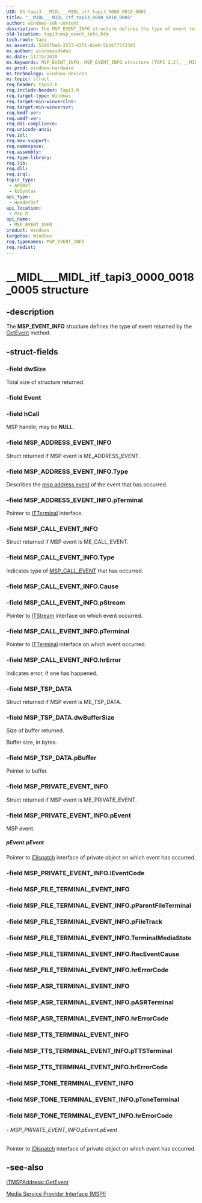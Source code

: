 ```yaml
---
UID: NS:tapi3.__MIDL___MIDL_itf_tapi3_0000_0018_0005
title: "__MIDL___MIDL_itf_tapi3_0000_0018_0005"
author: windows-sdk-content
description: The MSP_EVENT_INFO structure defines the type of event returned by the GetEvent method.
old-location: tapi3\msp_event_info.htm
tech.root: Tapi
ms.assetid: 5286fbe6-3553-42f1-82e6-5bb6f75f3305
ms.author: windowssdkdev
ms.date: 11/15/2018
ms.keywords: MSP_EVENT_INFO, MSP_EVENT_INFO structure [TAPI 2.2], __MIDL___MIDL_itf_tapi3_0000_0018_0005, _tapi3_msp_event_info, msp/MSP_EVENT_INFO, tapi3.msp_event_info
ms.prod: windows-hardware
ms.technology: windows-devices
ms.topic: struct
req.header: tapi3.h
req.include-header: Tapi3.h
req.target-type: Windows
req.target-min-winverclnt: 
req.target-min-winversvr: 
req.kmdf-ver: 
req.umdf-ver: 
req.ddi-compliance: 
req.unicode-ansi: 
req.idl: 
req.max-support: 
req.namespace: 
req.assembly: 
req.type-library: 
req.lib: 
req.dll: 
req.irql: 
topic_type:
 - APIRef
 - kbSyntax
api_type:
 - HeaderDef
api_location:
 - msp.h
api_name:
 - MSP_EVENT_INFO
product: Windows
targetos: Windows
req.typenames: MSP_EVENT_INFO
req.redist: 
---
```


# __MIDL___MIDL_itf_tapi3_0000_0018_0005 structure


## -description


The 
<b>MSP_EVENT_INFO</b> structure defines the type of event returned by the 
<a href="https://msdn.microsoft.com/df5263f2-9d76-472d-b7fc-724d36f0b58f">GetEvent</a> method.


## -struct-fields




### -field dwSize

Total size of structure returned.


### -field Event

 


### -field hCall

MSP handle; may be <b>NULL</b>.


### -field MSP_ADDRESS_EVENT_INFO

Struct returned if MSP event is ME_ADDRESS_EVENT.


### -field MSP_ADDRESS_EVENT_INFO.Type

Describes the 
<a href="https://msdn.microsoft.com/35aecd05-badd-4509-92e5-1936ca075c37">msp address event</a> of the event that has occurred.


### -field MSP_ADDRESS_EVENT_INFO.pTerminal

Pointer to 
<a href="https://msdn.microsoft.com/38bc30fa-3e4e-417a-9d04-931ba2451fa4">ITTerminal</a> interface.


### -field MSP_CALL_EVENT_INFO

Struct returned if MSP event is ME_CALL_EVENT.


### -field MSP_CALL_EVENT_INFO.Type

Indicates type of 
<a href="https://msdn.microsoft.com/c1bbc75e-04ad-4db4-9730-abbbf89306dd">MSP_CALL_EVENT</a> that has occurred.


### -field MSP_CALL_EVENT_INFO.Cause

 


### -field MSP_CALL_EVENT_INFO.pStream

Pointer to 
<a href="https://msdn.microsoft.com/74a385c8-0c36-4cf0-8983-5ffd7b0e5c4a">ITStream</a> interface on which event occurred.


### -field MSP_CALL_EVENT_INFO.pTerminal

Pointer to 
<a href="https://msdn.microsoft.com/38bc30fa-3e4e-417a-9d04-931ba2451fa4">ITTerminal</a> interface on which event occurred.


### -field MSP_CALL_EVENT_INFO.hrError

Indicates error, if one has happened.


### -field MSP_TSP_DATA

Struct returned if MSP event is ME_TSP_DATA.


### -field MSP_TSP_DATA.dwBufferSize

Size of buffer returned.

Buffer size, in bytes.


### -field MSP_TSP_DATA.pBuffer

Pointer to buffer.


### -field MSP_PRIVATE_EVENT_INFO

Struct returned if MSP event is ME_PRIVATE_EVENT.


### -field MSP_PRIVATE_EVENT_INFO.pEvent

MSP event.



##### pEvent.pEvent

Pointer to <a href="ebbff4bc-36b2-4861-9efa-ffa45e013eb5">IDispatch</a> interface of private object on which event has occurred.


### -field MSP_PRIVATE_EVENT_INFO.lEventCode

 


### -field MSP_FILE_TERMINAL_EVENT_INFO

 


### -field MSP_FILE_TERMINAL_EVENT_INFO.pParentFileTerminal

 


### -field MSP_FILE_TERMINAL_EVENT_INFO.pFileTrack

 


### -field MSP_FILE_TERMINAL_EVENT_INFO.TerminalMediaState

 


### -field MSP_FILE_TERMINAL_EVENT_INFO.ftecEventCause

 


### -field MSP_FILE_TERMINAL_EVENT_INFO.hrErrorCode

 


### -field MSP_ASR_TERMINAL_EVENT_INFO

 


### -field MSP_ASR_TERMINAL_EVENT_INFO.pASRTerminal

 


### -field MSP_ASR_TERMINAL_EVENT_INFO.hrErrorCode

 


### -field MSP_TTS_TERMINAL_EVENT_INFO

 


### -field MSP_TTS_TERMINAL_EVENT_INFO.pTTSTerminal

 


### -field MSP_TTS_TERMINAL_EVENT_INFO.hrErrorCode

 


### -field MSP_TONE_TERMINAL_EVENT_INFO

 


### -field MSP_TONE_TERMINAL_EVENT_INFO.pToneTerminal

 


### -field MSP_TONE_TERMINAL_EVENT_INFO.hrErrorCode

 




###### - MSP_PRIVATE_EVENT_INFO.pEvent.pEvent

Pointer to <a href="ebbff4bc-36b2-4861-9efa-ffa45e013eb5">IDispatch</a> interface of private object on which event has occurred.


## -see-also




<a href="https://msdn.microsoft.com/df5263f2-9d76-472d-b7fc-724d36f0b58f">ITMSPAddress::GetEvent</a>



<a href="https://msdn.microsoft.com/53b7bcbd-571a-44da-a6db-10d4c3e5d30a">Media Service Provider Interface (MSPI)</a>
 

 

